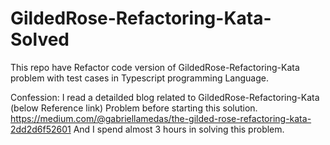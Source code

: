 # GildedRose-Refactoring-Kata-Solved
This repo have Refactor code version of GildedRose-Refactoring-Kata problem with test cases in Typescript programming Language.

Confession:
I read a detailded blog related to GildedRose-Refactoring-Kata (below Reference link) Problem before starting this solution.
https://medium.com/@gabriellamedas/the-gilded-rose-refactoring-kata-2dd2d6f52601
And I spend almost 3 hours in solving this problem.
